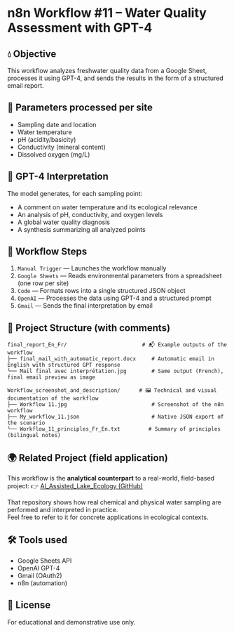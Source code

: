 # n8n Workflow #11 – Water Quality Assessment with GPT-4

## 💧 Objective
This workflow analyzes freshwater quality data from a Google Sheet, processes it using GPT-4, and sends the results in the form of a structured email report.

## 🧾 Parameters processed per site
- Sampling date and location
- Water temperature
- pH (acidity/basicity)
- Conductivity (mineral content)
- Dissolved oxygen (mg/L)

## 🧠 GPT-4 Interpretation
The model generates, for each sampling point:
- A comment on water temperature and its ecological relevance
- An analysis of pH, conductivity, and oxygen levels
- A global water quality diagnosis
- A synthesis summarizing all analyzed points

## 🔧 Workflow Steps
1. `Manual Trigger` — Launches the workflow manually
2. `Google Sheets` — Reads environmental parameters from a spreadsheet (one row per site)
3. `Code` — Formats rows into a single structured JSON object
4. `OpenAI` — Processes the data using GPT-4 and a structured prompt
5. `Gmail` — Sends the final interpretation by email

## 📁 Project Structure (with comments)
```
final_report_En_Fr/                        # 📬 Example outputs of the workflow
├── final_mail_with_automatic_report.docx     # Automatic email in English with structured GPT response
└── Mail final avec interprétation.jpg        # Same output (French), final email preview as image

Workflow_screenshot_and_description/      # 🖼️ Technical and visual documentation of the workflow
├── Workflow 11.jpg                           # Screenshot of the n8n workflow
├── My_workflow_11.json                       # Native JSON export of the scenario
└── Workflow_11_principles_Fr_En.txt         # Summary of principles (bilingual notes)
```

## 🌍 Related Project (field application)
This workflow is the **analytical counterpart** to a real-world, field-based project:
👉 [AI_Assisted_Lake_Ecology (GitHub)](https://github.com/Jerome-openclassroom/AI_Assisted_Lake_Ecology)

That repository shows how real chemical and physical water sampling are performed and interpreted in practice.  
Feel free to refer to it for concrete applications in ecological contexts.

## 🛠️ Tools used
- Google Sheets API
- OpenAI GPT-4
- Gmail (OAuth2)
- n8n (automation)

## 📄 License
For educational and demonstrative use only.
